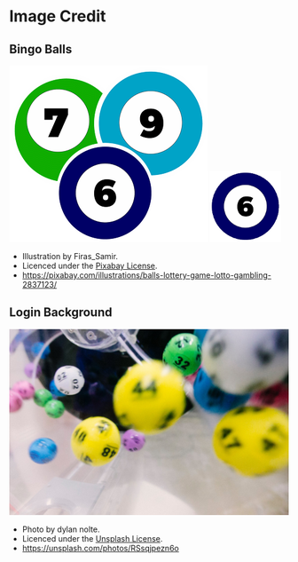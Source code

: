 # Image Credit

## Bingo Balls

![bingoBalls.png](bingoBalls.png)
![favicon.png](favicon.png)

-   Illustration by Firas_Samir.
-   Licenced under the [Pixabay License](https://pixabay.com/service/license/).
-   <https://pixabay.com/illustrations/balls-lottery-game-lotto-gambling-2837123/>

## Login Background

![login.jpg](login.jpg)

-   Photo by dylan nolte.
-   Licenced under the [Unsplash License](https://unsplash.com/license).
-   <https://unsplash.com/photos/RSsqjpezn6o>
